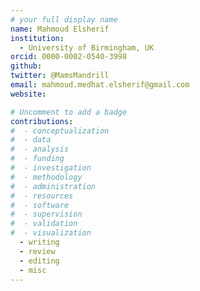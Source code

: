 ```yaml
---
# your full display name
name: Mahmoud Elsherif
institution:
  - University of Birmingham, UK
orcid: 0000-0002-0540-3998
github:
twitter: @MamsMandrill
email: mahmoud.medhat.elsherif@gmail.com
website:

# Uncomment to add a badge
contributions:
#  - ​conceptualization
#  - data
#  - analysis
#  - funding​
#  - ​investigation
#  - ​methodology
#  - administration​
#  - ​resources
#  - ​software
#  - ​supervision
#  - ​validation
#  - ​visualization
  - writing
  - review
  - editing
  - misc
---
```

